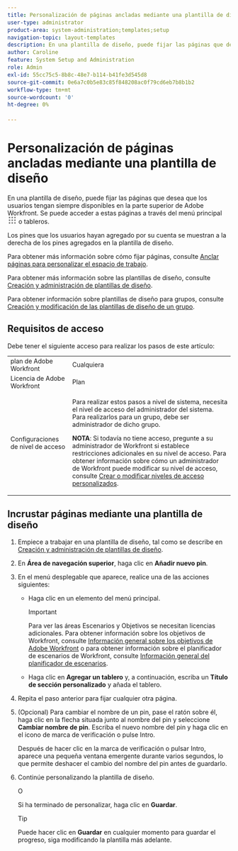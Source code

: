 ```yaml
---
title: Personalización de páginas ancladas mediante una plantilla de diseño
user-type: administrator
product-area: system-administration;templates;setup
navigation-topic: layout-templates
description: En una plantilla de diseño, puede fijar las páginas que desea que los usuarios tengan siempre disponibles en la parte superior de Adobe Workfront. Se puede acceder a ellas mediante el menú principal o los paneles.
author: Caroline
feature: System Setup and Administration
role: Admin
exl-id: 55cc75c5-8b8c-48e7-b114-b41fe3d545d8
source-git-commit: 0e6a7c0b5e83c85f848208ac0f79cd6eb7b8b1b2
workflow-type: tm+mt
source-wordcount: '0'
ht-degree: 0%

---
```


# Personalización de páginas ancladas mediante una plantilla de diseño

En una plantilla de diseño, puede fijar las páginas que desea que los usuarios tengan siempre disponibles en la parte superior de Adobe Workfront. Se puede acceder a estas páginas a través del menú principal ![](assets/main-menu-icon.png) o tableros.

Los pines que los usuarios hayan agregado por su cuenta se muestran a la derecha de los pines agregados en la plantilla de diseño.

Para obtener más información sobre cómo fijar páginas, consulte [Anclar páginas para personalizar el espacio de trabajo](../../../workfront-basics/the-new-workfront-experience/pin-pages.md).

Para obtener más información sobre las plantillas de diseño, consulte [Creación y administración de plantillas de diseño](../../../administration-and-setup/customize-workfront/use-layout-templates/create-and-manage-layout-templates.md).

Para obtener información sobre plantillas de diseño para grupos, consulte [Creación y modificación de las plantillas de diseño de un grupo](../../../administration-and-setup/manage-groups/work-with-group-objects/create-and-modify-a-groups-layout-templates.md).

## Requisitos de acceso

Debe tener el siguiente acceso para realizar los pasos de este artículo:

<table style="table-layout:auto"> 
 <col> 
 <col> 
 <tbody> 
  <tr> 
   <td role="rowheader">plan de Adobe Workfront</td> 
   <td>Cualquiera</td> 
  </tr> 
  <tr> 
   <td role="rowheader">Licencia de Adobe Workfront</td> 
   <td>Plan</td> 
  </tr> 
  <tr> 
   <td role="rowheader">Configuraciones de nivel de acceso</td> 
   <td> <p>Para realizar estos pasos a nivel de sistema, necesita el nivel de acceso del administrador del sistema.
Para realizarlos para un grupo, debe ser administrador de dicho grupo.</p> <p><b>NOTA</b>: Si todavía no tiene acceso, pregunte a su administrador de Workfront si establece restricciones adicionales en su nivel de acceso. Para obtener información sobre cómo un administrador de Workfront puede modificar su nivel de acceso, consulte <a href="../../../administration-and-setup/add-users/configure-and-grant-access/create-modify-access-levels.md" class="MCXref xref">Crear o modificar niveles de acceso personalizados</a>.</p> </td> 
  </tr> 
 </tbody> 
</table>

## Incrustar páginas mediante una plantilla de diseño

1. Empiece a trabajar en una plantilla de diseño, tal como se describe en [Creación y administración de plantillas de diseño](../../../administration-and-setup/customize-workfront/use-layout-templates/create-and-manage-layout-templates.md).
1. En **Área de navegación superior**, haga clic en **Añadir nuevo pin**.

1. En el menú desplegable que aparece, realice una de las acciones siguientes:

   * Haga clic en un elemento del menú principal.

      >[!IMPORTANT]
      >
      >Para ver las áreas Escenarios y Objetivos se necesitan licencias adicionales. Para obtener información sobre los objetivos de Workfront, consulte [Información general sobre los objetivos de Adobe Workfront](../../../workfront-goals/goal-management/wf-goals-overview.md) o para obtener información sobre el planificador de escenarios de Workfront, consulte [Información general del planificador de escenarios](../../../scenario-planner/scenario-planner-overview.md).

   * Haga clic en **Agregar un tablero** y, a continuación, escriba un **Título de sección personalizado** y añada el tablero.

1. Repita el paso anterior para fijar cualquier otra página.

1. (Opcional) Para cambiar el nombre de un pin, pase el ratón sobre él, haga clic en la flecha situada junto al nombre del pin y seleccione **Cambiar nombre de pin**. Escriba el nuevo nombre del pin y haga clic en el icono de marca de verificación o pulse Intro.

   Después de hacer clic en la marca de verificación o pulsar Intro, aparece una pequeña ventana emergente durante varios segundos, lo que permite deshacer el cambio del nombre del pin antes de guardarlo.

1. Continúe personalizando la plantilla de diseño.

   O

   Si ha terminado de personalizar, haga clic en **Guardar**.

   >[!TIP]
   >
   >Puede hacer clic en **Guardar** en cualquier momento para guardar el progreso, siga modificando la plantilla más adelante.
